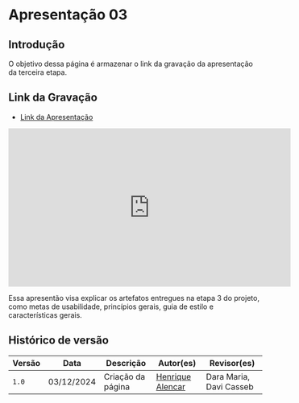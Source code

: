 # Apresentação 03

## Introdução

O objetivo dessa página é armazenar o link da gravação da apresentação da terceira etapa.

## Link da Gravação

* [Link da Apresentação](https://youtu.be/wf5KA9zv0zU)

<center>

<iframe width="560" height="315" src="https://www.youtube.com/embed/wf5KA9zv0zU?si=IvR3pFhCXE3EiXfH" title="YouTube video player" frameborder="0" allow="accelerometer; autoplay; clipboard-write; encrypted-media; gyroscope; picture-in-picture; web-share" referrerpolicy="strict-origin-when-cross-origin" allowfullscreen></iframe>

</center>

Essa apresentão visa explicar os artefatos entregues na etapa 3 do projeto, como metas de usabilidade, princípios gerais, guia de estilo e características gerais.

## Histórico de versão

| Versão | Data       | Descrição                                | Autor(es)                                                                                       | Revisor(es)                                                                                                                                    |
| ------ | ---------- | ---------------------------------------- | ----------------------------------------------------------------------------------------------- | ---------------------------------------------------------------------------------------------------------------------------------------------- |
| `1.0`  | 03/12/2024 | Criação da página                     | [Henrique Alencar](https://github.com/henryqma) | Dara Maria, Davi Casseb |